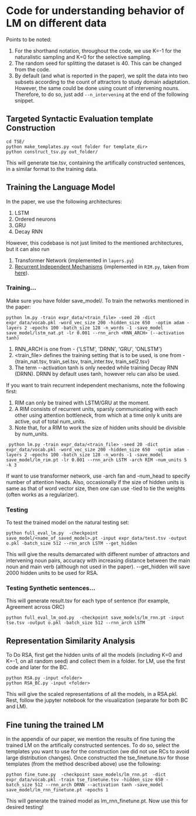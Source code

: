 # Code for understanding behavior of LM on different data

Points to be noted: 
1. For the shorthand notation, throughout the code, we use K=-1 for the naturalistic sampling and K=0 for the selective sampling. 
2. The random seed for splitting the dataset is 40. This can be changed from the code. 
3. By default (and what is reported in the paper), we split the data into two subsets according to the count of attractors to study domain adaptation. However, the same could be done using count of intervening nouns. Therefore, to do so, just add ```--n_intervening``` at the end of the following snippet. 

## Targeted Syntactic Evaluation template Construction 
```
cd TSE/
python make_templates.py <out folder for template_dir>
python construct_tsv.py out_folder/
```
This will generate tse.tsv, containing the artifically constructed sentences, in a similar format to the training data. 

## Training the Language Model 

In the paper, we use the following architectures:
1. LSTM 
2. Ordered neurons 
3. GRU
4. Decay RNN 

However, this codebase is not just limited to the mentioned architectures, but it can also run 
1. Transformer Network (implemented in ```layers.py```)
2. [Recurrent Independent Mechanisms](https://arxiv.org/abs/1909.10893) (implemented in ```RIM.py```, taken from [here](https://github.com/dido1998/Recurrent-Independent-Mechanisms)). 

### Training... 

Make sure you have folder save_model/. To train the networks mentioned in the paper:
```
python lm.py -train expr_data/<train_file> -seed 20 -dict expr_data/vocab.pkl -word_vec_size 200 -hidden_size 650  -optim adam -layers 2 -epochs 100 -batch_size 128 -n_words -1 -save_model save_model/lstm_nat.pt -lr 0.001 --rnn_arch <RNN_ARCH> (--activation tanh)
```
1. RNN_ARCH is one from - {'LSTM', 'DRNN', 'GRU', 'ONLSTM'}
2. <train_file> defines the training setting that is to be used, is one from - {train_nat.tsv, train_sel.tsv, train_inter.tsv, train_sel2.tsv}
3. The term --activation tanh is only needed while training Decay RNN (DRNN). DRNN by default uses tanh, however relu can also be used. 

If you want to train recurrent independent mechanisms, note the following first:
1. RIM can only be trained with LSTM/GRU at the moment.
2. A RIM consists of recurrent units, sparsly communicating with each other using attention bottleneck, from which at a time only k units are active, out of total num_units. 
3. Note that, for a RIM to work the size of hidden units should be divisible by num_units. 

```
 python lm.py -train expr_data/<train_file> -seed 20 -dict expr_data/vocab.pkl -word_vec_size 200 -hidden_size 650  -optim adam -layers 2 -epochs 100 -batch_size 128 -n_words -1 -save_model save_model/lm_rim.pt -lr 0.001 --rnn_arch LSTM -arch RIM -num_units 5 -k 3
```

If want to use transformer network, use -arch fan and -num_head to specify number of attention heads. Also, occasionally if the size of hidden units is same as that of word vector size, then one can use -tied to tie the weights (often works as a regularizer).

### Testing
To test the trained model on the natural testing set:
```
python full_eval_lm.py  -checkpoint save_model/<name_of_saved_model>.pt -input expr_data/test.tsv -output o.pkl -batch_size 512 --rnn_arch LSTM --get_hidden
```
This will give the results demarcated with different number of attractors and intervening noun pairs, accuracy with increasing distance between the main noun and main verb (although not used in the paper). --get_hidden will save 2000 hidden units to be used for RSA. 

### Testing Synthetic sentences... 

This will generate result.tsv for each type of sentence (for example, Agreement across ORC)
```
python full_eval_lm_ood.py  -checkpoint save_models/lm_rnn.pt -input tse.tsv -output o.pkl -batch_size 512 --rnn_arch LSTM 
```

## Representation Similarity Analysis 

To Do RSA, first get the hidden units of all the models (including K=0 and K=-1, on all random seed) and collect them in a folder. for LM, use the first code and later for the BC. 

```
python RSA.py -input <folder>
python RSA_BC.py -input <folder> 
```

This will give the scaled representations of all the models, in a RSA.pkl. Rest, follow the jupyter notebook for the visualization (separate for both BC and LM). 

## Fine tuning the trained LM

In the appendix of our paper, we mention the results of fine tuning the trained LM on the artifically constructed sentences. To do so, select the templates you want to use for the construction (we did not use RCs to avoid large distribution changes). Once constructed the tse_finetune.tsv for those templates (from the method described above) use the following: 

```
python fine_tune.py  -checkpoint save_models/lm_rnn.pt  -dict expr_data/vocab.pkl -train tse_finetune.tsv -hidden_size 650 -batch_size 512 --rnn_arch DRNN --activation tanh -save_model save_model/lm_rnn_finetune.pt -epochs 1
```

This will generate the trained model as lm_rnn_finetune.pt. Now use this for desired testing! 

